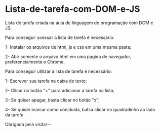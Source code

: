 ﻿# Lista-de-tarefa-com-DOM-e-JS

Lista de tarefa criada na aula de linguagem de programação com DOM e JS.


Para conseguir acessar a lista de tarefa é necessário:

1- Instalar os arquivos de html, js e css em uma mesma pasta;

2- Abir somente o arquivo html em uma pagina de navegador, preferencialmente o Chrome.


Para conseguir utilizar a lista de tarefa é necessário:

1- Escrever sua tarefa na caixa de texto;

2- Clicar no botão "+" para adicionar a tarefa na lista;

3- Se quiser apagar, basta clicar no botão "x";

4- Se quiser marcar como concluida, batsa clicar no quadradinho ao lado da tarefa.


Obrigada pela visita!*--*